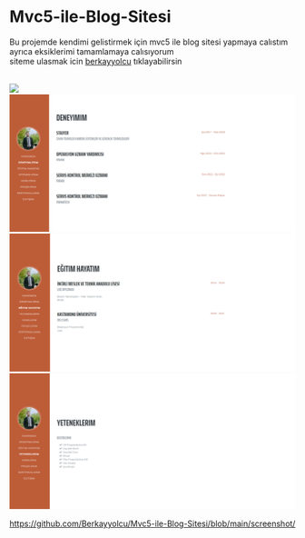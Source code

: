 # Mvc5-ile-Blog-Sitesi

Bu projemde kendimi gelistirmek için mvc5 ile blog sitesi yapmaya calıstım ayrıca eksiklerimi tamamlamaya calısıyorum <br>
siteme ulasmak icin <a href="https://berkayyolcu.com/">berkayyolcu</a> tıklayabilirsin

<br>

<img src="https://github.com/Berkayyolcu/Mvc5-ile-Blog-Sitesi/blob/main/screenshot/hakk%C4%B1mda.PNG" width="auto">
<br>

<img src="https://github.com/Berkayyolcu/Mvc5-ile-Blog-Sitesi/blob/main/screenshot/deneyim.PNG" width="auto">
<br>

<img src="https://github.com/Berkayyolcu/Mvc5-ile-Blog-Sitesi/blob/main/screenshot/eğitim.PNG" width="auto">
<br>


<img src="https://github.com/Berkayyolcu/Mvc5-ile-Blog-Sitesi/blob/main/screenshot/yetenek.PNG" width="auto">
<br>




https://github.com/Berkayyolcu/Mvc5-ile-Blog-Sitesi/blob/main/screenshot/
